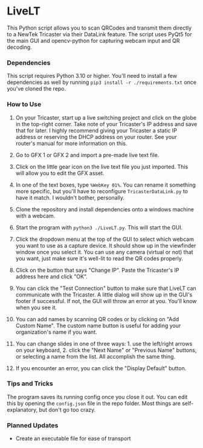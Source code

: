 # LiveLT
This Python script allows you to scan QRCodes and transmit them directly to a NewTek Tricaster via their DataLink feature. The script uses PyQt5 for the main GUI and opencv-python for capturing webcam input and QR decoding.

### Dependencies
This script requires Python 3.10 or higher. You'll need to install a few dependencies as well by running `pip3 install -r ./requirements.txt` once you've cloned the repo.

### How to Use
1. On your Tricaster, start up a live switching project and click on the globe in the top-right corner. Take note of your Tricaster's IP address and save that for later. I highly recommend giving your Tricaster a static IP address or reserving the DHCP address on your router. See your router's manual for more information on this.

2. Go to GFX 1 or GFX 2 and import a pre-made live text file.

3. Click on the little gear icon on the live text file you just imported. This will allow you to edit the GFX asset.

4. In one of the text boxes, type `%WebKey 01%`. You can rename it something more specific, but you'll have to reconfigure `TricasterDataLink.py` to have it match. I wouldn't bother, personally.

5. Clone the repository and install dependencies onto a windows machine with a webcam.

6. Start the program with `python3 ./LiveLT.py`. This will start the GUI.

7. Click the dropdown menu at the top of the GUI to select which webcam you want to use as a capture device. It should show up in the viewfinder window once you select it. You can use any camera (virtual or not) that you want, just make sure it's well-lit to read the QR codes properly.

8. Click on the button that says "Change IP". Paste the Tricaster's IP address here and click "OK".

9. You can click the "Test Connection" button to make sure that LiveLT can communicate with the Tricaster. A little dialog will show up in the GUI's footer if successful. If not, the GUI will throw an error at you. You'll know when you see it.

10. You can add names by scanning QR codes or by clicking on "Add Custom Name". The custom name button is useful for adding your organization's name if you want.

11. You can change slides in one of three ways: 1. use the left/right arrows on your keyboard, 2. click the "Next Name" or "Previous Name" buttons, or selecting a name from the list. All accomplish the same thing.

12. If you encounter an error, you can click the "Display Default" button.

### Tips and Tricks
The program saves its running config once you close it out. You can edit this by opening the `config.json` file in the repo folder. Most things are self-explanatory, but don't go too crazy.

### Planned Updates
- Create an executable file for ease of transport
